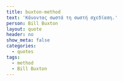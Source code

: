 ```yaml
---
title: buxton-method
text: 'Κάνοντας σωστά τη σωστή σχεδίαση.'
person: Bill Buxton
layout: quote
header: no
show_meta: false
categories:
  - quotes
tags:
  - method
  - Bill Buxton
---
```

